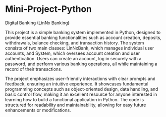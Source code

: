 # Mini-Project-Python
Digital Banking (LinNx Banking)

This project is a simple banking system implemented in Python, designed to provide essential banking functionalities such as account creation, deposits, withdrawals, balance checking, and transaction history. The system consists of two main classes: LinNxBank, which manages individual user accounts, and System, which oversees account creation and user authentication. Users can create an account, log in securely with a password, and perform various banking operations, all while maintaining a record of their transactions.

The project emphasizes user-friendly interactions with clear prompts and feedback, ensuring an intuitive experience. It showcases fundamental programming concepts such as object-oriented design, data handling, and basic control flow, making it an excellent resource for anyone interested in learning how to build a functional application in Python. The code is structured for readability and maintainability, allowing for easy future enhancements or modifications.
